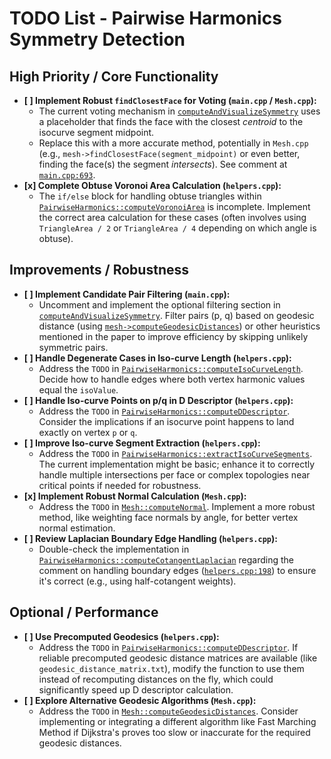 # TODO List - Pairwise Harmonics Symmetry Detection

## High Priority / Core Functionality

-   **[ ] Implement Robust `findClosestFace` for Voting (`main.cpp` / `Mesh.cpp`):**
    -   The current voting mechanism in [`computeAndVisualizeSymmetry`](c:\Users\cagopa\Desktop\Digital-Geometry-Processing\hw2\main.cpp#L690-L702) uses a placeholder that finds the face with the closest *centroid* to the isocurve segment midpoint.
    -   Replace this with a more accurate method, potentially in `Mesh.cpp` (e.g., `mesh->findClosestFace(segment_midpoint)` or even better, finding the face(s) the segment *intersects*). See comment at [`main.cpp:693`](c:\Users\cagopa\Desktop\Digital-Geometry-Processing\hw2\main.cpp#L693).
-   **[x] Complete Obtuse Voronoi Area Calculation (`helpers.cpp`):**
    -   The `if/else` block for handling obtuse triangles within [`PairwiseHarmonics::computeVoronoiArea`](c:\Users\cagopa\Desktop\Digital-Geometry-Processing\hw2\helpers.cpp#L119) is incomplete. Implement the correct area calculation for these cases (often involves using `TriangleArea / 2` or `TriangleArea / 4` depending on which angle is obtuse).

## Improvements / Robustness

-   **[ ] Implement Candidate Pair Filtering (`main.cpp`):**
    -   Uncomment and implement the optional filtering section in [`computeAndVisualizeSymmetry`](c:\Users\cagopa\Desktop\Digital-Geometry-Processing\hw2\main.cpp#L634-L639). Filter pairs (p, q) based on geodesic distance (using [`mesh->computeGeodesicDistances`](c:\Users\cagopa\Desktop\Digital-Geometry-Processing\hw2\Mesh.cpp#L338-L380)) or other heuristics mentioned in the paper to improve efficiency by skipping unlikely symmetric pairs.
-   **[ ] Handle Degenerate Cases in Iso-curve Length (`helpers.cpp`):**
    -   Address the `TODO` in [`PairwiseHarmonics::computeIsoCurveLength`](c:\Users\cagopa\Desktop\Digital-Geometry-Processing\hw2\helpers.cpp#L460). Decide how to handle edges where both vertex harmonic values equal the `isoValue`.
-   **[ ] Handle Iso-curve Points on p/q in D Descriptor (`helpers.cpp`):**
    -   Address the `TODO` in [`PairwiseHarmonics::computeDDescriptor`](c:\Users\cagopa\Desktop\Digital-Geometry-Processing\hw2\helpers.cpp#L553). Consider the implications if an isocurve point happens to land exactly on vertex `p` or `q`.
-   **[ ] Improve Iso-curve Segment Extraction (`helpers.cpp`):**
    -   Address the `TODO` in [`PairwiseHarmonics::extractIsoCurveSegments`](c:\Users\cagopa\Desktop\Digital-Geometry-Processing\hw2\helpers.cpp#L686). The current implementation might be basic; enhance it to correctly handle multiple intersections per face or complex topologies near critical points if needed for robustness.
-   **[x] Implement Robust Normal Calculation (`Mesh.cpp`):**
    -   Address the `TODO` in [`Mesh::computeNormal`](c:\Users\cagopa\Desktop\Digital-Geometry-Processing\hw2\Mesh.cpp#L136). Implement a more robust method, like weighting face normals by angle, for better vertex normal estimation.
-   **[ ] Review Laplacian Boundary Edge Handling (`helpers.cpp`):**
    -   Double-check the implementation in [`PairwiseHarmonics::computeCotangentLaplacian`](c:\Users\cagopa\Desktop\Digital-Geometry-Processing\hw2\helpers.cpp#L161-L232) regarding the comment on handling boundary edges ([`helpers.cpp:198`](c:\Users\cagopa\Desktop\Digital-Geometry-Processing\hw2\helpers.cpp#L198)) to ensure it's correct (e.g., using half-cotangent weights).

## Optional / Performance

-   **[ ] Use Precomputed Geodesics (`helpers.cpp`):**
    -   Address the `TODO` in [`PairwiseHarmonics::computeDDescriptor`](c:\Users\cagopa\Desktop\Digital-Geometry-Processing\hw2\helpers.cpp#L571). If reliable precomputed geodesic distance matrices are available (like `geodesic_distance_matrix.txt`), modify the function to use them instead of recomputing distances on the fly, which could significantly speed up D descriptor calculation.
-   **[ ] Explore Alternative Geodesic Algorithms (`Mesh.cpp`):**
    -   Address the `TODO` in [`Mesh::computeGeodesicDistances`](c:\Users\cagopa\Desktop\Digital-Geometry-Processing\hw2\Mesh.cpp#L376). Consider implementing or integrating a different algorithm like Fast Marching Method if Dijkstra's proves too slow or inaccurate for the required geodesic distances.